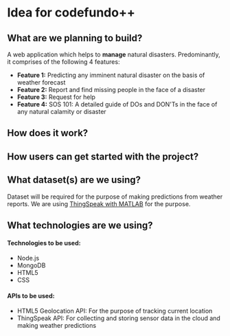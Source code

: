 # Idea for codefundo++

## What are we planning to build?
A web application which helps to **manage** natural disasters. Predominantly, it comprises of the following 4 features:
* **Feature 1:** Predicting any imminent natural disaster on the basis of weather forecast
* **Feature 2:** Report and find missing people in the face of a disaster
* **Feature 3:** Request for help
* **Feature 4:** SOS 101: A detailed guide of DOs and DON'Ts in the face of any natural calamity or disaster

## How does it work?

## How users can get started with the project?
## What dataset(s) are we using?
Dataset will be required for the purpose of making predictions from weather reports. We are using [ThingSpeak with MATLAB](https://in.mathworks.com/help/thingspeak/collect-data-in-a-new-channel.html) for the purpose. 

## What technologies are we using?
#### Technologies to be used:
* Node.js
* MongoDB
* HTML5
* CSS
#### APIs to be used:
* HTML5 Geolocation API: For the purpose of tracking current location
* ThingSpeak API: For collecting and storing sensor data in the cloud and making weather predictions




